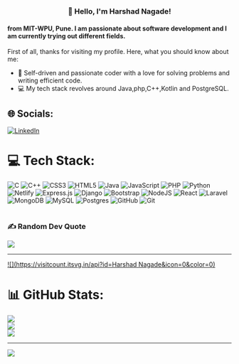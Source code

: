 <h3 style="text-align: center;">👋 Hello, I'm Harshad Nagade!</h3>
<h4>from MIT-WPU, Pune. I am passionate about software development and I am currently trying out different fields.</h4>
<p>First of all, thanks for visiting my profile. Here, what you should know about me:</p>    



<ul style="list-style-type:disc;">
<li>
🔧 Self-driven and passionate coder with a love for solving problems and writing efficient code.
</li>
<li>
💻 My tech stack revolves around Java,php,C++,Kotlin and PostgreSQL.
</li>
</ul><!---
<p> <mark style="background-color: Orange;"> Java</mark> &nbsp; <mark style="background-color: green;"> C++</mark></p>
<p> </p>
---->


<!---- 🌱 I’m currently learning ...
- 💞️ I’m looking to collaborate on ...
- 📫 How to reach me ...
- 😄 Pronouns: ...
- ⚡ Fun fact: ...
----->
<!---
HarshadNagade/HarshadNagade is a ✨ special ✨ repository because its `README.md` (this file) appears on your GitHub profile.
You can click the Preview link to take a look at your changes.
--->


## 🌐 Socials:
[![LinkedIn](https://img.shields.io/badge/LinkedIn-%230077B5.svg?logo=linkedin&logoColor=white)](https://linkedin.com/in/harshadnagade) 

# 💻 Tech Stack:
![C](https://img.shields.io/badge/c-%2300599C.svg?style=for-the-badge&logo=c&logoColor=white) ![C++](https://img.shields.io/badge/c++-%2300599C.svg?style=for-the-badge&logo=c%2B%2B&logoColor=white) ![CSS3](https://img.shields.io/badge/css3-%231572B6.svg?style=for-the-badge&logo=css3&logoColor=white) ![HTML5](https://img.shields.io/badge/html5-%23E34F26.svg?style=for-the-badge&logo=html5&logoColor=white) ![Java](https://img.shields.io/badge/java-%23ED8B00.svg?style=for-the-badge&logo=openjdk&logoColor=white) ![JavaScript](https://img.shields.io/badge/javascript-%23323330.svg?style=for-the-badge&logo=javascript&logoColor=%23F7DF1E) ![PHP](https://img.shields.io/badge/php-%23777BB4.svg?style=for-the-badge&logo=php&logoColor=white) ![Python](https://img.shields.io/badge/python-3670A0?style=for-the-badge&logo=python&logoColor=ffdd54) ![Netlify](https://img.shields.io/badge/netlify-%23000000.svg?style=for-the-badge&logo=netlify&logoColor=#00C7B7) ![Express.js](https://img.shields.io/badge/express.js-%23404d59.svg?style=for-the-badge&logo=express&logoColor=%2361DAFB) ![Django](https://img.shields.io/badge/django-%23092E20.svg?style=for-the-badge&logo=django&logoColor=white) ![Bootstrap](https://img.shields.io/badge/bootstrap-%238511FA.svg?style=for-the-badge&logo=bootstrap&logoColor=white) ![NodeJS](https://img.shields.io/badge/node.js-6DA55F?style=for-the-badge&logo=node.js&logoColor=white) ![React](https://img.shields.io/badge/react-%2320232a.svg?style=for-the-badge&logo=react&logoColor=%2361DAFB) ![Laravel](https://img.shields.io/badge/laravel-%23FF2D20.svg?style=for-the-badge&logo=laravel&logoColor=white) ![MongoDB](https://img.shields.io/badge/MongoDB-%234ea94b.svg?style=for-the-badge&logo=mongodb&logoColor=white) ![MySQL](https://img.shields.io/badge/mysql-4479A1.svg?style=for-the-badge&logo=mysql&logoColor=white) ![Postgres](https://img.shields.io/badge/postgres-%23316192.svg?style=for-the-badge&logo=postgresql&logoColor=white) ![GitHub](https://img.shields.io/badge/github-%23121011.svg?style=for-the-badge&logo=github&logoColor=white) ![Git](https://img.shields.io/badge/git-%23F05033.svg?style=for-the-badge&logo=git&logoColor=white)
# 

### ✍️ Random Dev Quote
![](https://quotes-github-readme.vercel.app/api?type=horizontal&theme=radical)

---
[![](https://visitcount.itsvg.in/api?id=Harshad  Nagade&icon=0&color=0)](https://harshadnagade.netlify.app/)


<!-- Proudly created with GPRM ( https://gprm.itsvg.in ) -->



# 📊 GitHub Stats:
![](https://github-readme-stats.vercel.app/api?username=HarshadNagade&theme=dark&hide_border=false&include_all_commits=false&count_private=false)<br/>
![](https://nirzak-streak-stats.vercel.app/?user=HarshadNagade&theme=dark&hide_border=false)<br/>
![](https://github-readme-stats.vercel.app/api/top-langs/?username=HarshadNagade&theme=dark&hide_border=false&include_all_commits=false&count_private=false&layout=compact)

---
[![](https://visitcount.itsvg.in/api?id=HarshadNagade&icon=0&color=0)](https://visitcount.itsvg.in)

<!-- Proudly created with GPRM ( https://gprm.itsvg.in ) -->

